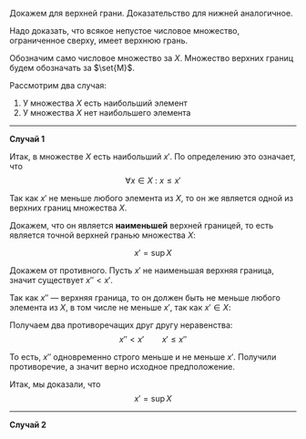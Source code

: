 Докажем для верхней грани. Доказательство для нижней аналогичное.

Надо доказать, что всякое непустое числовое множество, ограниченное сверху, имеет верхнюю грань.

Обозначим само числовое множество за $X$. Множество верхних границ будем обозначать за $\set{M}$.

Рассмотрим два случая:

1. У множества $X$ есть наибольший элемент
2. У множества $X$ нет наибольшего элемента 

---

**Случай 1**

Итак, в множестве $X$ есть наибольший $x'$. По определению это означает, что
$$ \forall x \in X \ : \ x \leq x' $$

Так как $x'$ не меньше любого элемента из $X$, то он же является одной из верхних границ множества $X$.

Докажем, что он является **наименьшей** верхней границей, то есть является точной верхней гранью множества $X$:

$$ x' = \sup X $$

Докажем от противного. Пусть $x'$ не наименьшая верхняя граница, значит существует $x'' < x'$.

Так как $x''$ — верхняя граница, то он должен быть не меньше любого элемента из $X$, в том числе не меньше $x'$, так как $x'\in X$:

Получаем два противоречащих друг другу неравенства:
$$ x'' < x' \qquad x' \leq x'' $$

То есть, $x''$ одновременно строго меньше и не меньше $x'$. Получили противоречие, а значит верно исходное предположение.

Итак, мы доказали, что
$$ x' = \sup X $$

---

**Случай 2**

